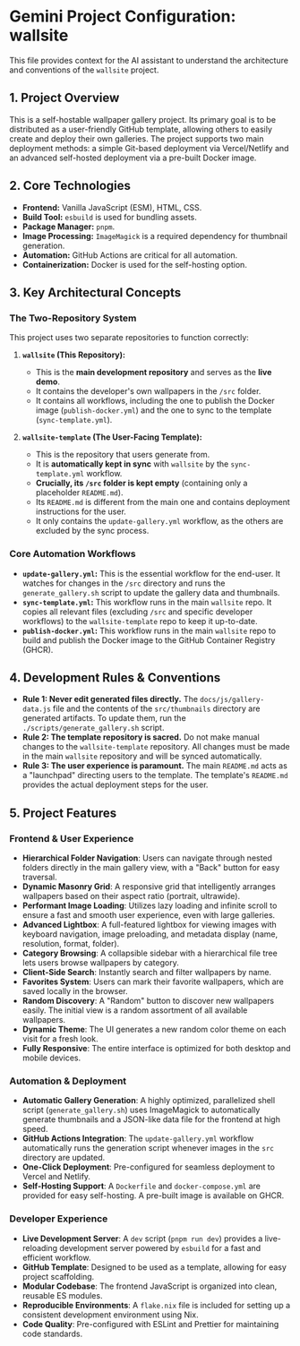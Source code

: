 # Gemini Project Configuration: wallsite

This file provides context for the AI assistant to understand the architecture and conventions of the `wallsite` project.

## 1. Project Overview

This is a self-hostable wallpaper gallery project. Its primary goal is to be distributed as a user-friendly GitHub template, allowing others to easily create and deploy their own galleries. The project supports two main deployment methods: a simple Git-based deployment via Vercel/Netlify and an advanced self-hosted deployment via a pre-built Docker image.

## 2. Core Technologies

-   **Frontend:** Vanilla JavaScript (ESM), HTML, CSS.
-   **Build Tool:** `esbuild` is used for bundling assets.
-   **Package Manager:** `pnpm`.
-   **Image Processing:** `ImageMagick` is a required dependency for thumbnail generation.
-   **Automation:** GitHub Actions are critical for all automation.
-   **Containerization:** Docker is used for the self-hosting option.

## 3. Key Architectural Concepts

### The Two-Repository System

This project uses two separate repositories to function correctly:

1.  **`wallsite` (This Repository):**
    -   This is the **main development repository** and serves as the **live demo**.
    -   It contains the developer's own wallpapers in the `/src` folder.
    -   It contains all workflows, including the one to publish the Docker image (`publish-docker.yml`) and the one to sync to the template (`sync-template.yml`).

2.  **`wallsite-template` (The User-Facing Template):**
    -   This is the repository that users generate from.
    -   It is **automatically kept in sync** with `wallsite` by the `sync-template.yml` workflow.
    -   **Crucially, its `/src` folder is kept empty** (containing only a placeholder `README.md`).
    -   Its `README.md` is different from the main one and contains deployment instructions for the user.
    -   It only contains the `update-gallery.yml` workflow, as the others are excluded by the sync process.

### Core Automation Workflows

-   **`update-gallery.yml`:** This is the essential workflow for the end-user. It watches for changes in the `/src` directory and runs the `generate_gallery.sh` script to update the gallery data and thumbnails.
-   **`sync-template.yml`:** This workflow runs in the main `wallsite` repo. It copies all relevant files (excluding `/src` and specific developer workflows) to the `wallsite-template` repo to keep it up-to-date.
-   **`publish-docker.yml`:** This workflow runs in the main `wallsite` repo to build and publish the Docker image to the GitHub Container Registry (GHCR).

## 4. Development Rules & Conventions

-   **Rule 1: Never edit generated files directly.** The `docs/js/gallery-data.js` file and the contents of the `src/thumbnails` directory are generated artifacts. To update them, run the `./scripts/generate_gallery.sh` script.
-   **Rule 2: The template repository is sacred.** Do not make manual changes to the `wallsite-template` repository. All changes must be made in the main `wallsite` repository and will be synced automatically.
-   **Rule 3: The user experience is paramount.** The main `README.md` acts as a "launchpad" directing users to the template. The template's `README.md` provides the actual deployment steps for the user.

## 5. Project Features

### Frontend & User Experience
-   **Hierarchical Folder Navigation**: Users can navigate through nested folders directly in the main gallery view, with a "Back" button for easy traversal.
-   **Dynamic Masonry Grid**: A responsive grid that intelligently arranges wallpapers based on their aspect ratio (portrait, ultrawide).
-   **Performant Image Loading**: Utilizes lazy loading and infinite scroll to ensure a fast and smooth user experience, even with large galleries.
-   **Advanced Lightbox**: A full-featured lightbox for viewing images with keyboard navigation, image preloading, and metadata display (name, resolution, format, folder).
-   **Category Browsing**: A collapsible sidebar with a hierarchical file tree lets users browse wallpapers by category.
-   **Client-Side Search**: Instantly search and filter wallpapers by name.
-   **Favorites System**: Users can mark their favorite wallpapers, which are saved locally in the browser.
-   **Random Discovery**: A "Random" button to discover new wallpapers easily. The initial view is a random assortment of all available wallpapers.
-   **Dynamic Theme**: The UI generates a new random color theme on each visit for a fresh look.
-   **Fully Responsive**: The entire interface is optimized for both desktop and mobile devices.

### Automation & Deployment
-   **Automatic Gallery Generation**: A highly optimized, parallelized shell script (`generate_gallery.sh`) uses ImageMagick to automatically generate thumbnails and a JSON-like data file for the frontend at high speed.
-   **GitHub Actions Integration**: The `update-gallery.yml` workflow automatically runs the generation script whenever images in the `src` directory are updated.
-   **One-Click Deployment**: Pre-configured for seamless deployment to Vercel and Netlify.
-   **Self-Hosting Support**: A `Dockerfile` and `docker-compose.yml` are provided for easy self-hosting. A pre-built image is available on GHCR.

### Developer Experience
-   **Live Development Server**: A `dev` script (`pnpm run dev`) provides a live-reloading development server powered by `esbuild` for a fast and efficient workflow.
-   **GitHub Template**: Designed to be used as a template, allowing for easy project scaffolding.
-   **Modular Codebase**: The frontend JavaScript is organized into clean, reusable ES modules.
-   **Reproducible Environments**: A `flake.nix` file is included for setting up a consistent development environment using Nix.
-   **Code Quality**: Pre-configured with ESLint and Prettier for maintaining code standards.
